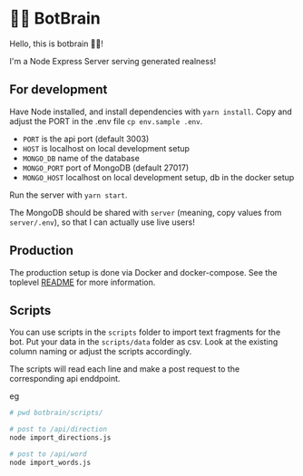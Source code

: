# 🤖🧠 BotBrain

Hello, this is botbrain 🤖🧠!

I'm a Node Express Server serving generated realness!

## For development


Have Node installed, and install dependencies with `yarn install`.
Copy and adjust the PORT in the .env file `cp env.sample .env`.
- `PORT` is the api port (default 3003)
- `HOST` is localhost on local development setup
- `MONGO_DB` name of the database
- `MONGO_PORT` port of MongoDB (default 27017)
- `MONGO_HOST` localhost on local development setup, db in the docker setup

Run the server with `yarn start`.

The MongoDB should be shared with `server` (meaning, copy values from `server/.env`), so that I can actually use live users!

## Production

The production setup is done via Docker and docker-compose. See the toplevel [README](../REadme.md) for more information.


## Scripts

You can use scripts in the `scripts` folder to import text fragments for the bot.
Put your data in the `scripts/data` folder as csv. Look at the existing column naming or adjust the scripts accordingly.

The scripts will read each line and make a post request to the corresponding api enddpoint.

eg

``` bash
# pwd botbrain/scripts/

# post to /api/direction
node import_directions.js

# post to /api/word
node import_words.js
```
